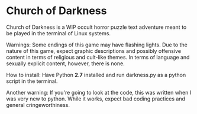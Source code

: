 # Church of Darkness

Church of Darkness is a WIP occult horror puzzle text adventure meant to be played in the
  terminal of Linux systems.

Warnings: Some endings of this game may have flashing lights. 
          Due to the nature of this game, expect graphic descriptions and 
             possibly offensive content in terms of religious and cult-like themes.
             In terms of language and sexually explicit content, however, there is none. 
 

How to install: Have Python **2.7** installed and run darkness.py as a python 
                  script in the terminal.

Another warning: If you're going to look at the code, this was written when I was very new to python. While it works, expect bad coding practices
and general cringeworthiness.
